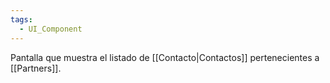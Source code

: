 ```yaml
---
tags:
  - UI_Component
---
```

Pantalla que muestra el listado de [[Contacto|Contactos]] pertenecientes a [[Partners]].
